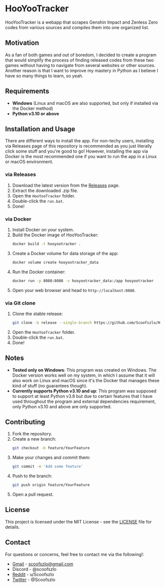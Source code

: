 # HooYooTracker

HooYooTracker is a webapp that scrapes Genshin Impact and Zenless Zero codes from various sources and compiles them into one organized list. 

## Motivation

As a fan of both games and out of boredom, I decided to create a program that would simplify the process of finding released codes from these two games without having to navigate from several websites or other sources. Another reason is that I want to improve my mastery in Python as I believe I have so many things to learn, so yeah.

## Requirements

- **Windows** (Linux and macOS are also supported, but only if installed via the Docker method)
- **Python v3.10 or above**

## Installation and Usage

There are different ways to install the app. For non-techy users, installing via Releases page of this repository is recommended as you just literally click some stuff and you're good to go! However, installing the app via Docker is the most recommended one if you want to run the app in a Linux or macOS environment.

### via Releases
1. Download the latest version from the [Releases](https://github.com/Scoofszlo/HooYooTracker/releases) page.
2. Extract the downloaded .zip file.
3. Open the `HooYooTracker` folder.
4. Double-click the `run.bat`.
5. Done!

### via Docker

1. Install Docker on your system.
2. Build the Docker image of HooYooTracker:
    ```sh
    docker build -t hooyootracker .
    ```
3. Create a Docker volume for data storage of the app:
    ```sh
    docker volume create hooyootracker_data
    ```
4. Run the Docker container:
    ```sh
    docker run -p 8080:8080 -v hooyootracker_data:/app hooyootracker
    ```
5. Open your web browser and head to `http://localhost:8080`.

### via Git clone

1. Clone the stable release:
    ```sh
    git clone -b release --single-branch https://github.com/Scoofszlo/HooYooTracker.git
    ```
2. Open the `HooYooTracker` folder.
3. Double-click the `run.bat`.
4. Done!

## Notes
- **Tested only on Windows**: This program was created on Windows. The Docker version works well on my system, in which I assume that it will also work on Linux and macOS since it's the Docker that manages these kind of stuff (no guarantees though).
- **Currently supports Python v3.10 and up**: This program was supposed to support at least Python v3.8 but due to certain features that I have used throughout the program and external dependencies requirement, only Python v3.10 and above are only supported.

## Contributing

1. Fork the repository.
2. Create a new branch:
    ```sh
    git checkout -b feature/YourFeature
    ```
3. Make your changes and commit them:
    ```sh
    git commit -m 'Add some feature'
    ```
4. Push to the branch:
    ```sh
    git push origin feature/YourFeature
    ```
5. Open a pull request.

## License

This project is licensed under the MIT License - see the [LICENSE](LICENSE) file for details.

## Contact

For questions or concerns, feel free to contact me via the following!:
- [Gmail](mailto:scoofszlo@gmail.com) - scoofszlo@gmail.com
- Discord - @scoofszlo
- [Reddit](https://www.reddit.com/user/Scoofszlo/) - u/Scoofszlo
- [Twitter](https://twitter.com/Scoofszlo) - @Scoofszlo
